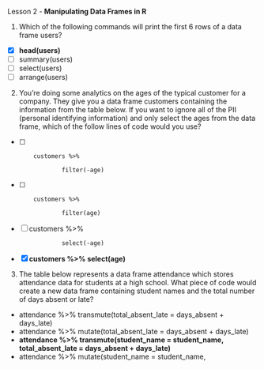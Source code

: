 Lesson 2 - **Manipulating Data Frames in R**

1.	Which of the following commands will print the first 6 rows of a data frame users?
-   [x]	**head(users)**
-   [ ]	summary(users)
-   [ ]	select(users)
-   [ ]	arrange(users)

2.	You’re doing some analytics on the ages of the typical customer for a company. They give you a data frame customers containing the information from the table below. If you want to ignore all of the PII (personal identifying information) and only select the ages from the data frame, which of the follow lines of code would you use?
-   [ ]         customers %>%

                  filter(-age)
       	
-   [ ]	        customers %>%

                  filter(age)
-   [ ]	customers %>%
        
                  select(-age)
-   [x]	**customers %>%
                  select(age)**

3.	The table below represents a data frame attendance which stores attendance data for students at a high school. What piece of code would create a new data frame containing student names and the total number of days absent or late?
-	attendance %>%
transmute(total_absent_late = days_absent + days_late)
-	attendance %>%
mutate(total_absent_late = days_absent + days_late)
-	**attendance %>%
 	transmute(student_name = student_name,
total_absent_late = days_absent + days_late)**
-	attendance %>%
mutate(student_name = student_name,
